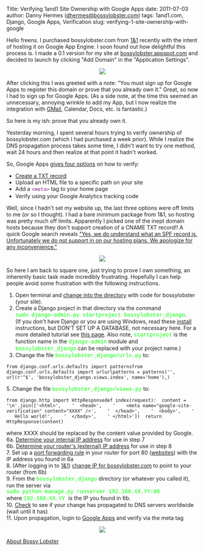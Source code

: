 Title: Verifying 1and1 Site Ownership with Google Apps
date: 2011-07-03
author: Danny Hermes (dhermes@bossylobster.com)
tags: 1and1.com, Django, Google Apps, Verification
slug: verifying-1-site-ownership-with-google

Hello freens. I purchased bossylobster.com from [1&1](http://1and1.com/)
recently with the intent of hosting it on Google App Engine. I soon
found out how delightful this process is. I made a 0.1 version for my
site at [bossylobster.appspot.com](http://bossylobster.appspot.com/) and
decided to launch by clicking "Add Domain" in the "Application
Settings".  

<div class="separator" style="clear: both; text-align: center;">

[![](http://2.bp.blogspot.com/-OfMIzEGrOGs/ThDuKl-ytFI/AAAAAAAAAv4/z0BFojIJcWQ/s1600/Screen+shot+2011-07-03+at+2.05.13+PM.png)](http://2.bp.blogspot.com/-OfMIzEGrOGs/ThDuKl-ytFI/AAAAAAAAAv4/z0BFojIJcWQ/s1600/Screen+shot+2011-07-03+at+2.05.13+PM.png)

</div>

  
After clicking this I was greeted with a note: "You must sign up for
Google Apps to register this domain or prove that you already own it."
Great, so now I had to sign up for Google Apps. (As a side note, at the
time this seemed an unnecessary, annoying wrinkle to add my App, but I
now realize the integration with [GMail](http://mail.bossylobster.com/),
Calendar, Docs, etc. is fantastic.)  
  
So here is my ish: prove that you already own it.  
  
Yesterday morning, I spent several hours trying to verify ownership of
bossylobster.com (which I had purchased a week prior). While I realize
the DNS propagation process takes some time, I didn't want to try one
method, wait 24 hours and then realize at that point it hadn't worked.  
  
So, Google Apps [gives four
options](http://www.google.com/support/a/bin/answer.py?answer=60216) on
how to verify:  

-   [Create a TXT
    record](http://www.google.com/support/a/bin/answer.py?answer=183895)
-   Upload an HTML file to a specific path on your site
-   Add a <span class="Apple-style-span"
    style="background-color: white; color: white; font-family: Arial, Tahoma, Helvetica, FreeSans, sans-serif; font-size: 13px; line-height: 18px;"><span
    class="Apple-style-span"
    style="color: #881280; font-family: monospace; white-space: pre-wrap;">\<meta</span><span
    class="Apple-style-span"
    style="color: #881280; font-family: monospace; white-space: pre-wrap;">\></span></span> tag
    to your home page
-   Verify using your Google Analytics tracking code

  
Well, since I hadn't set my website up, the last three options were off
limits to me (or so I thought). I had a bare minimum package from 1&1,
so hosting was pretty much off limits. Apparently I picked one of the
inept domain hosts because they don't support creation of a CNAME TXT
record!! A quick Google search reveals ["Yes, we do understand what an
SPF record is. Unfortunately we do not support in on our hosting plans.
We apologize for any
inconvenience."](http://webmasters.stackexchange.com/questions/859/how-can-i-create-an-spf-record-on-my-1and1-com-hosted-domain)  

<div class="separator" style="clear: both; text-align: center;">

[![](http://1.bp.blogspot.com/-j-MndPbqYKg/ThDu5PUlt0I/AAAAAAAAAv8/OF5_gWCx3Zs/s640/Screen+shot+2011-07-03+at+3.02.11+PM.png)](http://1.bp.blogspot.com/-j-MndPbqYKg/ThDu5PUlt0I/AAAAAAAAAv8/OF5_gWCx3Zs/s1600/Screen+shot+2011-07-03+at+3.02.11+PM.png)

</div>

  
So here I am back to square one, just trying to prove I own something,
an inherently basic task made incredibly frustrating. Hopefully I can
help people avoid some frustration with the following instructions.  
  
1. Open terminal and [change into the
directory](http://ss64.com/bash/cd.html) with code for bossylobster
(your site).  
2. Create a Django project in that directory via the command  
<span class="Apple-style-span"
style="color: lime; font-family: 'Courier New', Courier, monospace;">sudo
django-admin.py startproject bossylobster\_django</span>.  
(If you don't have Django or you are using Windows, read these
[install](https://docs.djangoproject.com/en/1.3/intro/install/)
instructions, but DON'T SET UP A DATABASE, not necessary here. For a
more detailed tutorial see [this
page](https://docs.djangoproject.com/en/1.3/intro/tutorial01/). Also
note, <span class="Apple-style-span"
style="color: lime; font-family: 'Courier New', Courier, monospace;">startproject</span>
is the function name in the <span class="Apple-style-span"
style="color: lime; font-family: 'Courier New', Courier, monospace;">django-admin</span>
module and <span class="Apple-style-span"
style="color: lime; font-family: 'Courier New', Courier, monospace;">bossylobster\_django</span>
can be replaced with your project name.)  
4. Change the file <span class="Apple-style-span"
style="color: lime; font-family: 'Courier New', Courier, monospace;">bossylobster\_django/urls.py</span>
to:  

~~~~ {.prettyprint style="background-color: white;"}
from django.conf.urls.defaults import patternsfrom django.conf.urls.defaults import urlurlpatterns = patterns('',  url(r'^$', 'bossylobster_django.views.index', name='home'),)
~~~~

​5. Change the file <span class="Apple-style-span"
style="color: lime; font-family: 'Courier New', Courier, monospace;">bossylobster\_django/views.py</span>
to:  

~~~~ {.prettyprint style="background-color: white;"}
from django.http import HttpResponsedef index(request):  content = '\n'.join(['<html>',    '  <head>',    '    <meta name="google-site-verification" content="XXXX" />',    '  </head>',    '  <body>',    '    Hello world!',    '  </body>',    ' </html>'])  return HttpResponse(content)
~~~~

where XXXX should be replaced by the content value provided by Google.  
6a. [Determine your internal IP
address](http://www.bitwiseim.com/wiki/index.php?title=Determine_your_LAN_/_Local_/_Internal_IP_Address)
for use in step 7  
6b. [Determine your router's (external) IP
address](http://checkip.dyndns.com/) for use in step 8  
7. Set up a [port forwarding rule](http://portforward.com/dyndns/) in
your router for port 80 ([websites](https://www.grc.com/port_80.htm))
with the IP address you found in 6a  
8. (After logging in to [1&1](http://1and1.com/)) [change IP for
bossylobster.com](http://faq.1and1.com/domains/domain_admin/dns_settings/13.html)
to point to your router (from 6b)  
9. From the <span class="Apple-style-span"
style="color: lime; font-family: 'Courier New', Courier, monospace;">bossylobster\_django</span>
directory (or whatever you called it), run the server via  
<span class="Apple-style-span"
style="color: lime; font-family: 'Courier New', Courier, monospace;">sudo
python manage.py runserver 192.168.XX.YY:80</span>  
where <span class="Apple-style-span"
style="color: lime; font-family: 'Courier New', Courier, monospace;">192.168.XX.YY </span>is
the IP you found in 6b.  
10. [Check](http://www.whatsmydns.net/#A/bossylobster.com) to see if
your change has propagated to DNS servers worldwide (wait until it has)  
11. Upon propagation, login to [Google Apps](https://www.google.com/a)
and verify via the meta tag  

<div class="separator" style="clear: both; text-align: center;">

[![](http://3.bp.blogspot.com/-WanRI9X9Gd0/ThDv2kFDk8I/AAAAAAAAAwA/9XpdLm-b7Ds/s640/Screen+shot+2011-07-03+at+3.02.22+PM.png)](http://3.bp.blogspot.com/-WanRI9X9Gd0/ThDv2kFDk8I/AAAAAAAAAwA/9XpdLm-b7Ds/s1600/Screen+shot+2011-07-03+at+3.02.22+PM.png)

</div>

[About Bossy Lobster](https://profiles.google.com/114760865724135687241)

</p>

